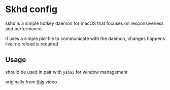 # Skhd config

skhd is a simple hotkey daemon for macOS that focuses on responsiveness and performance.

It uses a simple pid-file to communicate with the daemon, changes happens live, no reload is required

## Usage

should be used in pair with `yabai` for window management

originally from [this](https://www.youtube.com/watch?v=k94qImbFKWE) video
